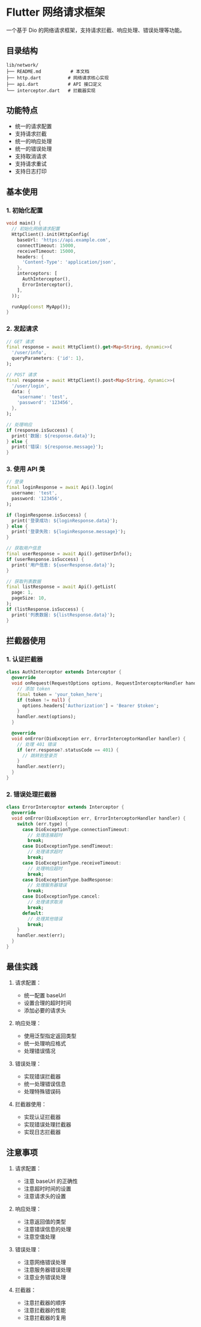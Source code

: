 # Flutter 网络请求框架

一个基于 Dio 的网络请求框架，支持请求拦截、响应处理、错误处理等功能。

## 目录结构

```
lib/network/
├── README.md           # 本文档
├── http.dart          # 网络请求核心实现
├── api.dart           # API 接口定义
└── interceptor.dart   # 拦截器实现
```

## 功能特点

- 统一的请求配置
- 支持请求拦截
- 统一的响应处理
- 统一的错误处理
- 支持取消请求
- 支持请求重试
- 支持日志打印

## 基本使用

### 1. 初始化配置

```dart
void main() {
  // 初始化网络请求配置
  HttpClient().init(HttpConfig(
    baseUrl: 'https://api.example.com',
    connectTimeout: 15000,
    receiveTimeout: 15000,
    headers: {
      'Content-Type': 'application/json',
    },
    interceptors: [
      AuthInterceptor(),
      ErrorInterceptor(),
    ],
  ));

  runApp(const MyApp());
}
```

### 2. 发起请求

```dart
// GET 请求
final response = await HttpClient().get<Map<String, dynamic>>(
  '/user/info',
  queryParameters: {'id': 1},
);

// POST 请求
final response = await HttpClient().post<Map<String, dynamic>>(
  '/user/login',
  data: {
    'username': 'test',
    'password': '123456',
  },
);

// 处理响应
if (response.isSuccess) {
  print('数据: ${response.data}');
} else {
  print('错误: ${response.message}');
}
```

### 3. 使用 API 类

```dart
// 登录
final loginResponse = await Api().login(
  username: 'test',
  password: '123456',
);

if (loginResponse.isSuccess) {
  print('登录成功: ${loginResponse.data}');
} else {
  print('登录失败: ${loginResponse.message}');
}

// 获取用户信息
final userResponse = await Api().getUserInfo();
if (userResponse.isSuccess) {
  print('用户信息: ${userResponse.data}');
}

// 获取列表数据
final listResponse = await Api().getList(
  page: 1,
  pageSize: 10,
);
if (listResponse.isSuccess) {
  print('列表数据: ${listResponse.data}');
}
```

## 拦截器使用

### 1. 认证拦截器

```dart
class AuthInterceptor extends Interceptor {
  @override
  void onRequest(RequestOptions options, RequestInterceptorHandler handler) {
    // 添加 token
    final token = 'your_token_here';
    if (token != null) {
      options.headers['Authorization'] = 'Bearer $token';
    }
    handler.next(options);
  }

  @override
  void onError(DioException err, ErrorInterceptorHandler handler) {
    // 处理 401 错误
    if (err.response?.statusCode == 401) {
      // 跳转到登录页
    }
    handler.next(err);
  }
}
```

### 2. 错误处理拦截器

```dart
class ErrorInterceptor extends Interceptor {
  @override
  void onError(DioException err, ErrorInterceptorHandler handler) {
    switch (err.type) {
      case DioExceptionType.connectionTimeout:
        // 处理连接超时
        break;
      case DioExceptionType.sendTimeout:
        // 处理请求超时
        break;
      case DioExceptionType.receiveTimeout:
        // 处理响应超时
        break;
      case DioExceptionType.badResponse:
        // 处理服务器错误
        break;
      case DioExceptionType.cancel:
        // 处理请求取消
        break;
      default:
        // 处理其他错误
        break;
    }
    handler.next(err);
  }
}
```

## 最佳实践

1. 请求配置：
   - 统一配置 baseUrl
   - 设置合理的超时时间
   - 添加必要的请求头

2. 响应处理：
   - 使用泛型指定返回类型
   - 统一处理响应格式
   - 处理错误情况

3. 错误处理：
   - 实现错误拦截器
   - 统一处理错误信息
   - 处理特殊错误码

4. 拦截器使用：
   - 实现认证拦截器
   - 实现错误处理拦截器
   - 实现日志拦截器

## 注意事项

1. 请求配置：
   - 注意 baseUrl 的正确性
   - 注意超时时间的设置
   - 注意请求头的设置

2. 响应处理：
   - 注意返回值的类型
   - 注意错误信息的处理
   - 注意空值处理

3. 错误处理：
   - 注意网络错误处理
   - 注意服务器错误处理
   - 注意业务错误处理

4. 拦截器：
   - 注意拦截器的顺序
   - 注意拦截器的性能
   - 注意拦截器的复用 
